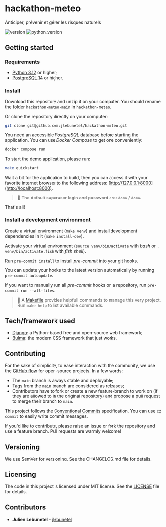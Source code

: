 # hackathon-meteo
Anticiper, prévenir et gérer les risques naturels

![version](https://img.shields.io/badge/version-0.2.0-blue)
![python_version](https://img.shields.io/badge/python-3.12-blue)

## Getting started

### Requirements

- [Python 3.12](https://www.python.org/) or higher;
- [PostgreSQL 14](https://www.postgresql.org/) or higher.

### Install

Download this repository and unzip it on your computer. You should rename the folder `hackathon-meteo-main` in `hackathon-meteo`.

Or clone the repository directly on your computer:

```bash
git clone git@github.com:jlebunetel/hackathon-meteo.git
```

You need an accessible _PostgreSQL_ database before starting the application. You can use _Docker Compose_ to get one conveniently:

```bash
docker compose run
```

To start the demo application, please run:

```bash
make quickstart
```

Wait a bit for the application to build, then you can access it with your favorite internet browser to the following address: [http://127.0.0.1:8000](http://localhost:8000).

> :memo: The default superuser login and password are: `demo` / `demo`.

That's all!

### Install a development environment

Create a virtual environment (`make venv`) and install development dependencies in it (`make install-dev`).

Activate your virtual environment (`source venv/bin/activate` with _bash_ or `. venv/bin/activate.fish` with _fish shell_).

Run `pre-commit install` to install _pre-commit_ into your git hooks.

You can update your hooks to the latest version automatically by running `pre-commit autoupdate`.

If you want to manually run all _pre-commit_ hooks on a repository, run `pre-commit run --all-files`.

> :memo: A [Makefile](Makefile) provides helpfull commands to manage this very project. Run `make help` to list available commands.
>
## Tech/framework used

- [Django](https://www.djangoproject.com/): a Python-based free and open-source web framework;
- [Bulma](https://bulma.io/): the modern CSS framework that just works.

## Contributing

For the sake of simplicity, to ease interaction with the community, we use the [GitHub flow](https://guides.github.com/introduction/flow/index.html) for open-source projects. In a few words:
- The `main` branch is always stable and deployable;
- Tags from the `main` branch are considered as releases;
- Contributors have to fork or create a new feature-branch to work on (if they are allowed to in the original repository) and propose a pull request to merge their branch to `main`.

This project follows the [Conventional Commits](https://www.conventionalcommits.org/en/v1.0.0/) specification. You can use `cz commit` to easily write commit messages.

If you'd like to contribute, please raise an issue or fork the repository and use a feature branch. Pull requests are warmly welcome!

## Versioning

We use [SemVer](http://semver.org/) for versioning. See the [CHANGELOG.md](CHANGELOG.md) file for details.

## Licensing

The code in this project is licensed under MIT license. See the [LICENSE](LICENSE) file for details.

## Contributors

- __Julien Lebunetel__ - [jlebunetel](https://github.com/jlebunetel)
